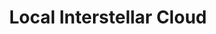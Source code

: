 ---
cc-type: hashtag
title: "Local Interstellar Cloud"
hashtag: local-interstellar-cloud
orbits:
  - Milky Way
subdivision-of:
  - Local Bubble
tags:
  - Solar System
  - astronomy
---